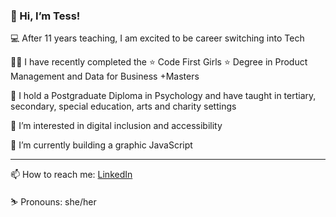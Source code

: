 ### 👋 Hi, I’m Tess!

💻  After 11 years teaching, I am excited to be career switching into Tech

👩‍💻 I have recently completed the ⭐️ Code First Girls ⭐️ Degree in Product Management and Data for Business +Masters

🧠 I hold a Postgraduate Diploma in Psychology and have taught in tertiary, secondary, special education, arts and charity settings

🦾 I’m interested in digital inclusion and accessibility

🌱 I’m currently building a graphic JavaScript

---
📫 How to reach me: [LinkedIn](https://www.linkedin.com/in/tess-connell/)

⛷️ Pronouns: she/her
